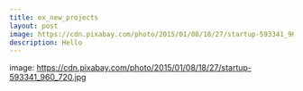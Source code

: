 ```yaml
---
title: ex_new_projects
layout: post
image: https://cdn.pixabay.com/photo/2015/01/08/18/27/startup-593341_960_720.jpg
description: Hello
---
```


image: https://cdn.pixabay.com/photo/2015/01/08/18/27/startup-593341_960_720.jpg
